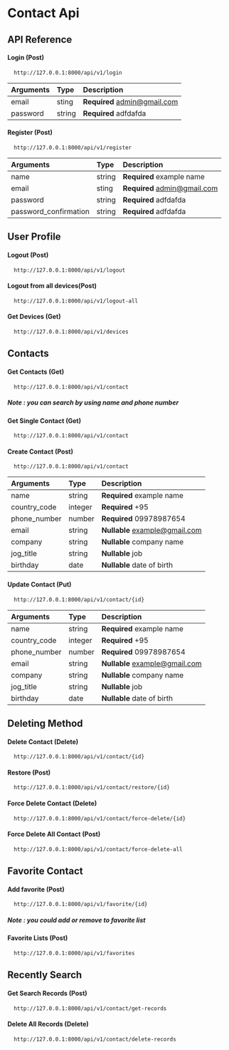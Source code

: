 # Contact Api

## API Reference

#### Login (Post)

```http
  http://127.0.0.1:8000/api/v1/login
```

| Arguments | Type   | Description                  |
| :-------- | :----- | :--------------------------- |
| email     | sting  | **Required** admin@gmail.com |
| password  | string | **Required** adfdafda        |

#### Register (Post)

```http
  http://127.0.0.1:8000/api/v1/register
```

| Arguments             | Type   | Description                  |
| :-------------------- | :----- | :--------------------------- |
| name                  | string | **Required** example name    |
| email                 | sting  | **Required** admin@gmail.com |
| password              | string | **Required** adfdafda        |
| password_confirmation | string | **Required** adfdafda        |

## User Profile

#### Logout (Post)

```http
  http://127.0.0.1:8000/api/v1/logout
```

#### Logout from all devices(Post)

```http
  http://127.0.0.1:8000/api/v1/logout-all
```

#### Get Devices (Get)

```http
  http://127.0.0.1:8000/api/v1/devices
```

## Contacts

#### Get Contacts (Get)

```http
  http://127.0.0.1:8000/api/v1/contact
```

##### Note : you can search by using name and phone number 

#### Get Single Contact (Get)

```http
  http://127.0.0.1:8000/api/v1/contact
```

#### Create Contact (Post)

```http
  http://127.0.0.1:8000/api/v1/contact
```

| Arguments    | Type    | Description                    |
| :----------- | :------ | :----------------------------- |
| name         | string  | **Required** example name      |
| country_code | integer | **Required** +95               |
| phone_number | number  | **Required** 09978987654       |
| email        | string  | **Nullable** example@gmail.com |
| company      | string  | **Nullable** company name      |
| jog_title    | string  | **Nullable** job               |
| birthday     | date    | **Nullable** date of birth     |

#### Update Contact (Put)

```http
  http://127.0.0.1:8000/api/v1/contact/{id}
```

| Arguments    | Type    | Description                    |
| :----------- | :------ | :----------------------------- |
| name         | string  | **Required** example name      |
| country_code | integer | **Required** +95               |
| phone_number | number  | **Required** 09978987654       |
| email        | string  | **Nullable** example@gmail.com |
| company      | string  | **Nullable** company name      |
| jog_title    | string  | **Nullable** job               |
| birthday     | date    | **Nullable** date of birth     |

## Deleting Method

#### Delete Contact (Delete)

```http
  http://127.0.0.1:8000/api/v1/contact/{id}
```

#### Restore (Post)

```http
  http://127.0.0.1:8000/api/v1/contact/restore/{id}
```

#### Force Delete Contact (Delete)

```http
  http://127.0.0.1:8000/api/v1/contact/force-delete/{id}
```

#### Force Delete All Contact (Post)

```http
  http://127.0.0.1:8000/api/v1/contact/force-delete-all
```

## Favorite Contact

#### Add favorite (Post)

```http
  http://127.0.0.1:8000/api/v1/favorite/{id}
```

##### Note : you could add or remove to favorite list

#### Favorite Lists (Post)

```http
  http://127.0.0.1:8000/api/v1/favorites
```

## Recently Search

#### Get Search Records (Post)

```http
  http://127.0.0.1:8000/api/v1/contact/get-records
```

#### Delete All Records (Delete)

```http
  http://127.0.0.1:8000/api/v1/contact/delete-records
```
